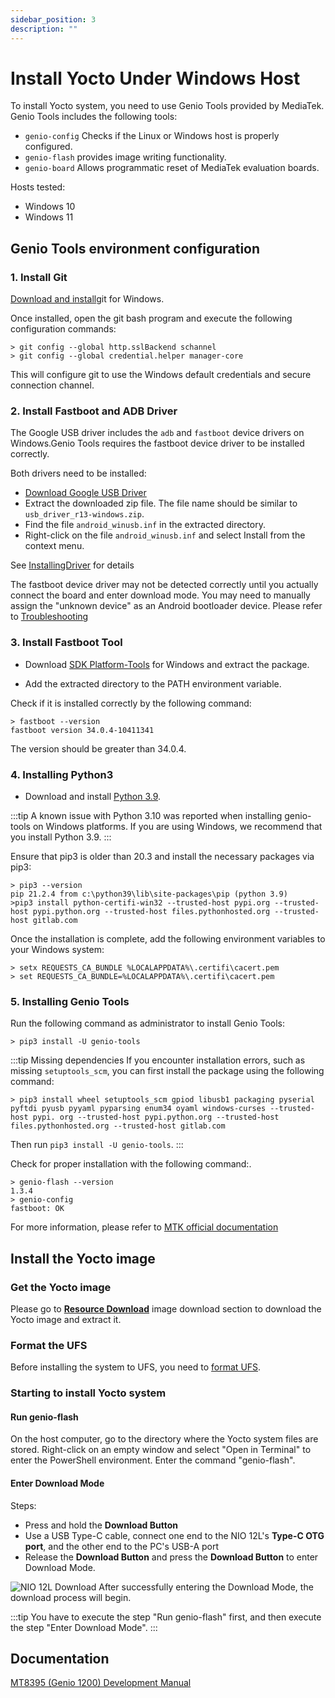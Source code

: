```yaml
---
sidebar_position: 3
description: ""
---
```


# Install Yocto Under Windows Host

To install Yocto system, you need to use Genio Tools provided by MediaTek. Genio Tools includes the following tools:

- `genio-config` Checks if the Linux or Windows host is properly configured.
- `genio-flash` provides image writing functionality.
- `genio-board` Allows programmatic reset of MediaTek evaluation boards.

Hosts tested:

- Windows 10
- Windows 11

## Genio Tools environment configuration

### 1. Install Git

[Download and install](https://gitforwindows.org/)git for Windows.

Once installed, open the git bash program and execute the following configuration commands:

```
> git config --global http.sslBackend schannel
> git config --global credential.helper manager-core
```

This will configure git to use the Windows default credentials and secure connection channel.

### 2. Install Fastboot and ADB Driver

The Google USB driver includes the `adb` and `fastboot` device drivers on Windows.Genio Tools requires the fastboot device driver to be installed correctly.

Both drivers need to be installed:

- [Download Google USB Driver](https://developer.android.com/studio/run/win-usb)
- Extract the downloaded zip file. The file name should be similar to `usb_driver_r13-windows.zip`.
- Find the file `android_winusb.inf` in the extracted directory.
- Right-click on the file `android_winusb.inf` and select Install from the context menu.

See [InstallingDriver](https://developer.android.com/studio/run/oem-usb#InstallingDriver) for details

The fastboot device driver may not be detected correctly until you actually connect the board and enter download mode. You may need to manually assign the "unknown device" as an Android bootloader device. Please refer to [Troubleshooting](https://mediatek.gitlab.io/aiot/doc/aiot-dev-guide/master/sw/yocto/get-started/flash/flash-troubleshoot-windows.html#)

### 3. Install Fastboot Tool

- Download [SDK Platform-Tools](https://developer.android.com/studio/releases/platform-tools) for Windows and extract the package.

- Add the extracted directory to the PATH environment variable.

Check if it is installed correctly by the following command:

```
> fastboot --version
fastboot version 34.0.4-10411341
```

The version should be greater than 34.0.4.

### 4. Installing Python3

- Download and install [Python 3.9](https://www.python.org/downloads/release/python-3912/).

:::tip
A known issue with Python 3.10 was reported when installing genio-tools on Windows platforms. If you are using Windows, we recommend that you install Python 3.9.
:::

Ensure that pip3 is older than 20.3 and install the necessary packages via pip3:

```
> pip3 --version
pip 21.2.4 from c:\python39\lib\site-packages\pip (python 3.9)
>pip3 install python-certifi-win32 --trusted-host pypi.org --trusted-host pypi.python.org --trusted-host files.pythonhosted.org --trusted- host gitlab.com
```

Once the installation is complete, add the following environment variables to your Windows system:

```
> setx REQUESTS_CA_BUNDLE %LOCALAPPDATA%\.certifi\cacert.pem
> set REQUESTS_CA_BUNDLE=%LOCALAPPDATA%\.certifi\cacert.pem
```

### 5. Installing Genio Tools

Run the following command as administrator to install Genio Tools:

```
> pip3 install -U genio-tools
```

:::tip
Missing dependencies
If you encounter installation errors, such as missing `setuptools_scm`, you can first install the package using the following command:

```
> pip3 install wheel setuptools_scm gpiod libusb1 packaging pyserial pyftdi pyusb pyyaml pyparsing enum34 oyaml windows-curses --trusted-host pypi. org --trusted-host pypi.python.org --trusted-host files.pythonhosted.org --trusted-host gitlab.com
```

Then run `pip3 install -U genio-tools`.
:::

Check for proper installation with the following command:.

```
> genio-flash --version
1.3.4
> genio-config
fastboot: OK
```

For more information, please refer to [MTK official documentation](https://mediatek.gitlab.io/aiot/doc/aiot-dev-guide/master/sw/yocto/get-started/env-setup/flash-env-windows.html#install-genio-tools)

## Install the Yocto image

### Get the Yocto image

Please go to [**Resource Download**](../download) image download section to download the Yocto image and extract it.

### Format the UFS

Before installing the system to UFS, you need to [format UFS](/nio/nio12l/installation/format-ufs).

### Starting to install Yocto system

#### Run genio-flash

On the host computer, go to the directory where the Yocto system files are stored. Right-click on an empty window and select "Open in Terminal" to enter the PowerShell environment.
Enter the command "genio-flash".

#### Enter Download Mode

Steps:

- Press and hold the **Download Button**
- Use a USB Type-C cable, connect one end to the NIO 12L's **Type-C OTG port**, and the other end to the PC's USB-A port
- Release the **Download Button** and press the **Download Button** to enter Download Mode.

![NIO 12L Download](/img/nio/nio12l/n12l_download.webp)
After successfully entering the Download Mode, the download process will begin.

:::tip
You have to execute the step "Run genio-flash" first, and then execute the step "Enter Download Mode".
:::

## Documentation

[MT8395 (Genio 1200) Development Manual](https://mediatek.gitlab.io/aiot/doc/aiot-dev-guide/master/hw/mt8395-soc.html)
